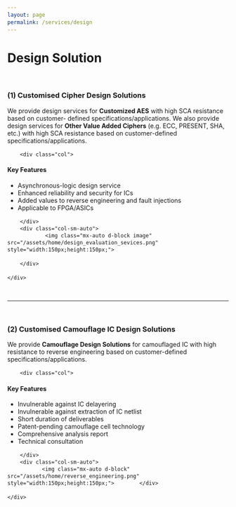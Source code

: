 ```yaml
---
layout: page
permalink: /services/design
---
```


<div>
<content>
</content>
</div>
<div>
<content>
</content>
</div>

# Design Solution

<br>

### (1) Customised Cipher Design Solutions

We provide design services for <strong>Customized AES</strong> with high SCA resistance based on customer-
defined specifications/applications.
We also provide design services for <strong>Other Value Added Ciphers</strong> (e.g. ECC, PRESENT, SHA, etc.)
with high SCA resistance based on customer-defined specifications/applications.

<div class="container">
    <div class="row">

        <div class="col">

<h4><strong>Key Features</strong></h4>
<ul>
  <li>Asynchronous-logic design service</li>
  <li>Enhanced reliability and security for ICs</li>
  <li>Added values to reverse engineering and fault injections</li>
  <li>Applicable to FPGA/ASICs</li>
</ul>

        </div>
        <div class="col-sm-auto">
                <img class="mx-auto d-block image" src="/assets/home/design_evaluation_sevices.png" style="width:150px;height:150px;">

        </div>

    </div>

</div>
<br>
<hr class="seperator">
<br>

### (2) Customised Camouflage IC Design Solutions

We provide <strong>Camouflage Design Solutions</strong> for camouflaged IC with high resistance to reverse
engineering based on customer-defined specifications/applications.

<div class="container">
    <div class="row">

        <div class="col">

<h4><strong>Key Features</strong></h4>

<ul>
  <li>Invulnerable against IC delayering</li>
  <li>Invulnerable against extraction of IC netlist</li>
  <li>Short duration of deliverables</li>
  <li>Patent-pending camouflage cell technology</li>
  <li>Comprehensive analysis report</li>
  <li>Technical consultation</li>
</ul>

        </div>
        <div class="col-sm-auto">
               <img class="mx-auto d-block" src="/assets/home/reverse_engineering.png" style="width:150px;height:150px;">        </div>

    </div>

</div>

